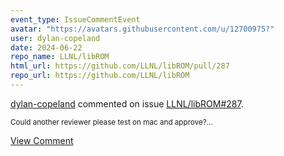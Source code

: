 ```yaml
---
event_type: IssueCommentEvent
avatar: "https://avatars.githubusercontent.com/u/12700975?"
user: dylan-copeland
date: 2024-06-22
repo_name: LLNL/libROM
html_url: https://github.com/LLNL/libROM/pull/287
repo_url: https://github.com/LLNL/libROM
---
```


<a href='https://github.com/dylan-copeland' target='_blank'>dylan-copeland</a> commented on issue <a href='https://github.com/LLNL/libROM/pull/287' target='_blank'>LLNL/libROM#287</a>.

<small>Could another reviewer please test on mac and approve?...</small>

<a href='https://github.com/LLNL/libROM/pull/287' target='_blank'>View Comment</a>